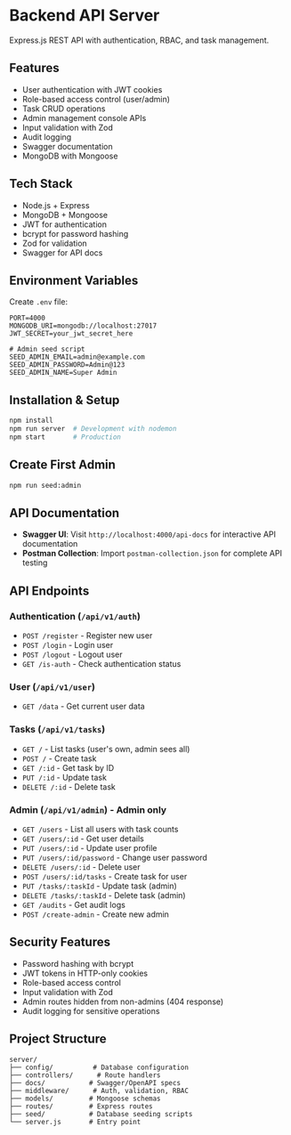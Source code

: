 # Backend API Server

Express.js REST API with authentication, RBAC, and task management.

## Features
- User authentication with JWT cookies
- Role-based access control (user/admin)
- Task CRUD operations
- Admin management console APIs
- Input validation with Zod
- Audit logging
- Swagger documentation
- MongoDB with Mongoose

## Tech Stack
- Node.js + Express
- MongoDB + Mongoose
- JWT for authentication
- bcrypt for password hashing
- Zod for validation
- Swagger for API docs

## Environment Variables
Create `.env` file:
```
PORT=4000
MONGODB_URI=mongodb://localhost:27017
JWT_SECRET=your_jwt_secret_here

# Admin seed script
SEED_ADMIN_EMAIL=admin@example.com
SEED_ADMIN_PASSWORD=Admin@123
SEED_ADMIN_NAME=Super Admin
```

## Installation & Setup
```bash
npm install
npm run server  # Development with nodemon
npm start       # Production
```

## Create First Admin
```bash
npm run seed:admin
```

## API Documentation
- **Swagger UI**: Visit `http://localhost:4000/api-docs` for interactive API documentation
- **Postman Collection**: Import `postman-collection.json` for complete API testing

## API Endpoints

### Authentication (`/api/v1/auth`)
- `POST /register` - Register new user
- `POST /login` - Login user
- `POST /logout` - Logout user
- `GET /is-auth` - Check authentication status

### User (`/api/v1/user`)
- `GET /data` - Get current user data

### Tasks (`/api/v1/tasks`)
- `GET /` - List tasks (user's own, admin sees all)
- `POST /` - Create task
- `GET /:id` - Get task by ID
- `PUT /:id` - Update task
- `DELETE /:id` - Delete task

### Admin (`/api/v1/admin`) - Admin only
- `GET /users` - List all users with task counts
- `GET /users/:id` - Get user details
- `PUT /users/:id` - Update user profile
- `PUT /users/:id/password` - Change user password
- `DELETE /users/:id` - Delete user
- `POST /users/:id/tasks` - Create task for user
- `PUT /tasks/:taskId` - Update task (admin)
- `DELETE /tasks/:taskId` - Delete task (admin)
- `GET /audits` - Get audit logs
- `POST /create-admin` - Create new admin

## Security Features
- Password hashing with bcrypt
- JWT tokens in HTTP-only cookies
- Role-based access control
- Input validation with Zod
- Admin routes hidden from non-admins (404 response)
- Audit logging for sensitive operations

## Project Structure
```
server/
├── config/          # Database configuration
├── controllers/      # Route handlers
├── docs/           # Swagger/OpenAPI specs
├── middleware/      # Auth, validation, RBAC
├── models/         # Mongoose schemas
├── routes/         # Express routes
├── seed/           # Database seeding scripts
└── server.js       # Entry point
```
